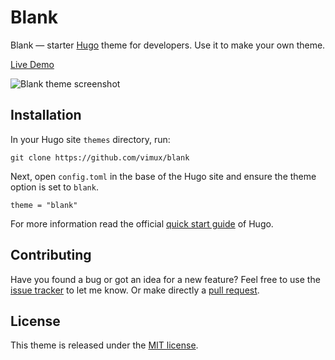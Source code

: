 # Blank

Blank — starter [Hugo](https://gohugo.io/) theme for developers. Use it to make your own theme.

[Live Demo](hhttps://github.com/kampfq/susty-hugo.git)

![Blank theme screenshot](https://github.com/Vimux/blank/blob/master/images/splash.png)

## Installation

In your Hugo site `themes` directory, run:

```
git clone https://github.com/vimux/blank
```

Next, open `config.toml` in the base of the Hugo site and ensure the theme option is set to `blank`.

```
theme = "blank"
```

For more information read the official [quick start guide](https://gohugo.io/getting-started/quick-start/) of Hugo.

## Contributing

Have you found a bug or got an idea for a new feature? Feel free to use the [issue tracker](https://github.com/Vimux/blank/issues) to let me know. Or make directly a [pull request](https://github.com/Vimux/blank/pulls).

## License

This theme is released under the [MIT license](https://github.com/Vimux/blank/blob/master/LICENSE).
